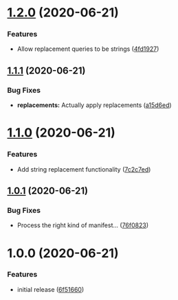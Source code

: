 # [1.2.0](https://github.com/Alorel/rollup-plugin-manifest-json/compare/1.1.1...1.2.0) (2020-06-21)


### Features

* Allow replacement queries to be strings ([4fd1927](https://github.com/Alorel/rollup-plugin-manifest-json/commit/4fd1927c47299b8203b66dcc86ce4ed3e6f4d868))

## [1.1.1](https://github.com/Alorel/rollup-plugin-manifest-json/compare/1.1.0...1.1.1) (2020-06-21)


### Bug Fixes

* **replacements:** Actually apply replacements ([a15d6ed](https://github.com/Alorel/rollup-plugin-manifest-json/commit/a15d6ed75c1e9cd76136fcc50d1cfbfa76f8857f))

# [1.1.0](https://github.com/Alorel/rollup-plugin-manifest-json/compare/1.0.1...1.1.0) (2020-06-21)


### Features

* Add string replacement functionality ([7c2c7ed](https://github.com/Alorel/rollup-plugin-manifest-json/commit/7c2c7ed9b9187594d88d152227a444b515d9bcfa))

## [1.0.1](https://github.com/Alorel/rollup-plugin-manifest-json/compare/1.0.0...1.0.1) (2020-06-21)


### Bug Fixes

* Process the right kind of manifest... ([76f0823](https://github.com/Alorel/rollup-plugin-manifest-json/commit/76f082303aeb5f4bb81f5bd90b086eacf3d57556))

# 1.0.0 (2020-06-21)


### Features

* initial release ([6f51660](https://github.com/Alorel/rollup-plugin-manifest-json/commit/6f516601969f31105d25fa9d5ac2136b93d3045e))
